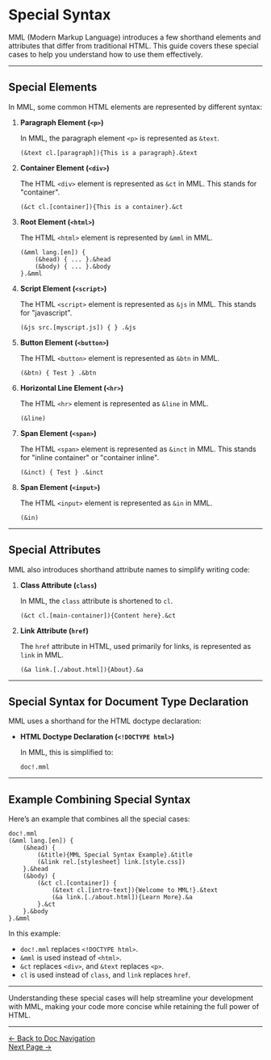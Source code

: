 # Special Syntax

MML (Modern Markup Language) introduces a few shorthand elements and attributes that differ from traditional HTML. This guide covers these special cases to help you understand how to use them effectively.

---

## Special Elements

In MML, some common HTML elements are represented by different syntax:

1. **Paragraph Element (`<p>`)**

   In MML, the paragraph element `<p>` is represented as `&text`.

   ```mml
   (&text cl.[paragraph]){This is a paragraph}.&text
   ```

2. **Container Element (`<div>`)**

   The HTML `<div>` element is represented as `&ct` in MML. This stands for "container".

   ```mml
   (&ct cl.[container]){This is a container}.&ct
   ```

3. **Root Element (`<html>`)**

   The HTML `<html>` element is represented by `&mml` in MML.

   ```mml
   (&mml lang.[en]) {
       (&head) { ... }.&head
       (&body) { ... }.&body
   }.&mml
   ```

4. **Script Element (`<script>`)**

   The HTML `<script>` element is represented as `&js` in MML. This stands for "javascript".

   ```mml
   (&js src.[myscript.js]) { } .&js
   ```

5. **Button Element (`<button>`)**

   The HTML `<button>` element is represented as `&btn` in MML.

   ```mml
   (&btn) { Test } .&btn
   ```

6. **Horizontal Line Element (`<hr>`)**

   The HTML `<hr>` element is represented as `&line` in MML.

   ```mml
   (&line)      
   ```

7. **Span Element (`<span>`)**

   The HTML `<span>` element is represented as `&inct` in MML. This stands for "inline container" or "container inline".

   ```mml
   (&inct) { Test } .&inct
   ```

8. **Span Element (`<input>`)**

   The HTML `<input>` element is represented as `&in` in MML.

   ```mml
   (&in)
   ```

---

## Special Attributes

MML also introduces shorthand attribute names to simplify writing code:

1. **Class Attribute (`class`)**

   In MML, the `class` attribute is shortened to `cl`.

   ```mml
   (&ct cl.[main-container]){Content here}.&ct
   ```

2. **Link Attribute (`href`)**

   The `href` attribute in HTML, used primarily for links, is represented as `link` in MML.

   ```mml
   (&a link.[./about.html]){About}.&a
   ```

---

## Special Syntax for Document Type Declaration

MML uses a shorthand for the HTML doctype declaration:

- **HTML Doctype Declaration (`<!DOCTYPE html>`)**

   In MML, this is simplified to:

   ```mml
   doc!.mml
   ```

---

## Example Combining Special Syntax

Here’s an example that combines all the special cases:

```mml
doc!.mml
(&mml lang.[en]) {
    (&head) {
        (&title){MML Special Syntax Example}.&title
        (&link rel.[stylesheet] link.[style.css])
    }.&head
    (&body) {
        (&ct cl.[container]) {
            (&text cl.[intro-text]){Welcome to MML!}.&text
            (&a link.[./about.html]){Learn More}.&a
        }.&ct
    }.&body
}.&mml
```

In this example:
- `doc!.mml` replaces `<!DOCTYPE html>`.
- `&mml` is used instead of `<html>`.
- `&ct` replaces `<div>`, and `&text` replaces `<p>`.
- `cl` is used instead of `class`, and `link` replaces `href`.

---

Understanding these special cases will help streamline your development with MML, making your code more concise while retaining the full power of HTML.

---

[<- Back to Doc Navigation](./doc_nav.md)
<br>
[Next Page ->](./doc_vars.md)